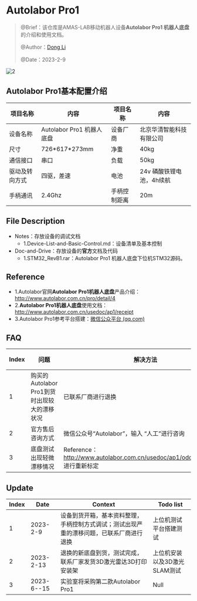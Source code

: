# Autolabor Pro1

> @Brief：该仓库是AMAS-LAB移动机器人设备**Autolabor Pro1 机器人底盘**的介绍和使用文档。
>
> @Author：[Dong Li](https://github.com/DoongLi)
>
> @Date：2023-2-9

![2](IMG/2.jpg)

## Autolabor Pro1基本配置介绍

| 项目名称       | 内容                      | 项目名称     | 内容                     |
| -------------- | ------------------------- | ------------ | ------------------------ |
| 设备名称       | Autolabor Pro1 机器人底盘 | 设备厂商     | 北京华清智能科技有限公司 |
| 尺寸           | 726\*617\*273mm           | 净重         | 40kg                     |
| 通信接口       | 串口                      | 负载         | 50kg                     |
| 驱动及转向方式 | 四驱，差速                | 电池         | 24v 磷酸铁锂电池，4h续航 |
| 手柄通讯       | 2.4Ghz                    | 手柄控制距离 | 20m                      |

## File Description

- Notes：存放设备的调试文档
  - 1.Device-List-and-Basic-Control.md：设备清单及基本控制
- Doc-and-Drive：存放设备的**官方**文档及代码
  - 1.STM32_RevB1.rar：Autolabor Pro1 机器人底盘下位机STM32源码。

## Reference

- 1.Autolabor官网**Autolabor Pro1机器人底盘**产品介绍：http://www.autolabor.com.cn/pro/detail/4
- 2.**Autolabor Pro1机器人底盘**使用文档：http://www.autolabor.com.cn/usedoc/ap1/receipt
- 3.Autolabor Pro1参考平台搭建：[微信公众平台 (qq.com)](https://mp.weixin.qq.com/s/lrDbr7sqPx4WGQmHqg2luQ)

## FAQ

| Index | 问题                                         | 解决方法                                                     | 备注 |
| ----- | -------------------------------------------- | ------------------------------------------------------------ | ---- |
| 1     | 购买的Autolabor Pro1到货时出现较大的漂移状况 | 已联系厂商进行退换                                           |      |
| 2     | 官方售后咨询方式                             | 微信公众号“Autolabor”，输入 “人工”进行咨询                   |      |
| 3     | 底盘测试出现轻微漂移情况                     | Reference：http://www.autolabor.com.cn/usedoc/ap1/odomCalibration 进行重新标定 |      |

## Update

| Index | Date       | Context                                                      | Todo list                    |
| ----- | ---------- | ------------------------------------------------------------ | ---------------------------- |
| 1     | 2023-2-9   | 设备到货开箱，基本资料整理，手柄控制方式调试；测试出现严重的漂移问题，已联系厂商进行退换 | 上位机测试平台搭建测试       |
| 2     | 2023-2-13  | 退换的新底盘到货，测试完成，联系厂家发货3D激光雷达3D打印安装架 | 上位机安装以及3D激光SLAM测试 |
| 3     | 2023-6--15 | 实验室将采购第二款Autolabor Pro1                             | Null                         |

